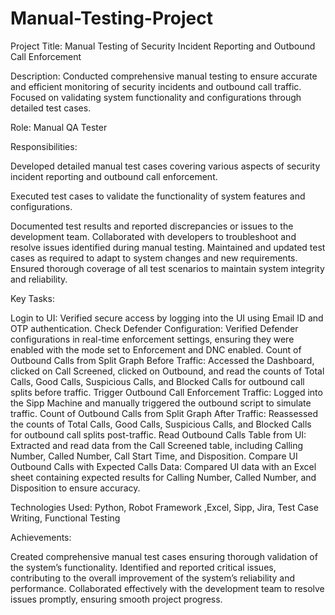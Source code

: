 # Manual-Testing-Project
Project Title: Manual Testing of Security Incident Reporting and Outbound Call Enforcement

Description: Conducted comprehensive manual testing to ensure accurate and efficient monitoring of security incidents and outbound call traffic. Focused on validating system functionality and configurations through detailed test cases.

Role: Manual QA Tester

Responsibilities:

Developed detailed manual test cases covering various aspects of security incident reporting and outbound call enforcement.

Executed test cases to validate the functionality of system features and configurations.

Documented test results and reported discrepancies or issues to the development team.
Collaborated with developers to troubleshoot and resolve issues identified during manual testing.
Maintained and updated test cases as required to adapt to system changes and new requirements.
Ensured thorough coverage of all test scenarios to maintain system integrity and reliability.

Key Tasks:

Login to UI:
Verified secure access by logging into the UI using Email ID and OTP authentication.
Check Defender Configuration:
Verified Defender configurations in real-time enforcement settings, ensuring they were enabled with the mode set to Enforcement and DNC enabled.
Count of Outbound Calls from Split Graph Before Traffic:
Accessed the Dashboard, clicked on Call Screened, clicked on Outbound, and read the counts of Total Calls, Good Calls, Suspicious Calls, and Blocked Calls for outbound call splits before traffic.
Trigger Outbound Call Enforcement Traffic:
Logged into the Sipp Machine and manually triggered the outbound script to simulate traffic.
Count of Outbound Calls from Split Graph After Traffic:
Reassessed the counts of Total Calls, Good Calls, Suspicious Calls, and Blocked Calls for outbound call splits post-traffic.
Read Outbound Calls Table from UI:
Extracted and read data from the Call Screened table, including Calling Number, Called Number, Call Start Time, and Disposition.
Compare UI Outbound Calls with Expected Calls Data:
Compared UI data with an Excel sheet containing expected results for Calling Number, Called Number, and Disposition to ensure accuracy.

Technologies Used: Python, Robot Framework ,Excel, Sipp, Jira, Test Case Writing, Functional Testing


Achievements:

Created comprehensive manual test cases ensuring thorough validation of the system’s functionality.
Identified and reported critical issues, contributing to the overall improvement of the system’s reliability and performance.
Collaborated effectively with the development team to resolve issues promptly, ensuring smooth project progress.
